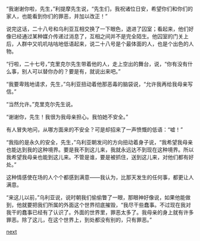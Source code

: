 
“我谢谢你啦，先生，”利提摩先生说，“先生们，我祝诸位日安，希望你们和你们的家人，也能看到你们的罪恶，并加以改正！”

说完这话，二十八号和乌利亚互相交换了一下眼色，退进了囚室；看起来，他们好像已经通过某种媒介传递过消息了，互相之间并不是完全陌生。他囚室的门关上后，人群中又叽叽咕咕地低语起来，说二十八号是个最体面的人，也是个出色的人物。

“行啦，二十七号，”克里克尔先生带着他的人，走上空出的舞台，说，“你有没有什么事，别人可以替你办的？要是有，就说出来吧。”

“我要卑贱地请求，先生，”乌利亚扭动着他那恶毒的脑袋说，“允许我再给我母亲写信。”

“当然允许。”克里克尔先生说。

“谢谢你，先生！我很为我母亲担心。我怕她不安全。”

有人冒失地问，从哪方面来的不安全？可是却招来了一声愤慨的低语：“嘘！”

“我指的是永久的安全，先生，”乌利亚朝发问的方向扭动着身子说，“我希望我母亲也能达到我的这种境界。要是我不到这儿来，我就永远达不到现在这种境界。所以我希望我母亲也能到这儿来。不管是谁，要是被抓住，送到这儿来，对他们都有好处。”

这种情感使在场的人个个都感到满意——我认为，比那天发生的任何事，都更让人满意。

“来这儿以前，”乌利亚说，说时朝我们偷偷瞥了一眼，那眼神好像说，如果他能做到，他就要把我们所属的外面这个世界彻底摧毁，“我尽干些蠢事。不过现在我对我干的蠢事已经有了认识了。外面的世界里，罪恶太多了。我母亲的身上就有许多罪恶。除了这儿，在这个世界上，到处都没有别的，只有罪恶。”

[next](page756)